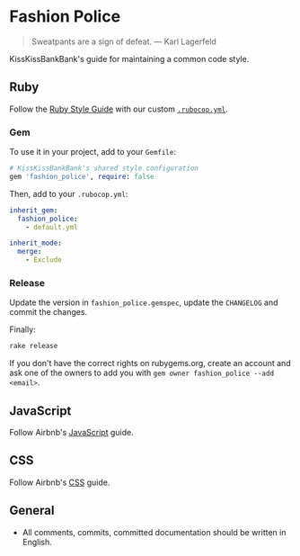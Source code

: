 # Fashion Police

> Sweatpants are a sign of defeat.
> — Karl Lagerfeld

KissKissBankBank's guide for maintaining a common code style.

## Ruby

Follow the [Ruby Style Guide](https://github.com/rubocop-hq/ruby-style-guide)
with our custom
[`.rubocop.yml`](https://github.com/KissKissBankBank/fashion_police/blob/master/.rubocop.yml).

### Gem

To use it in your project, add to your `Gemfile`:

```rb
# KissKissBankBank's shared style configuration
gem 'fashion_police', require: false
```

Then, add to your `.rubocop.yml`:

```yml
inherit_gem:
  fashion_police:
    - default.yml

inherit_mode:
  merge:
    - Exclude
```

### Release

Update the version in `fashion_police.gemspec`, update the `CHANGELOG` and
commit the changes.

Finally:

```sh
rake release
````

If you don't have the correct rights on rubygems.org, create an account and ask
one of the owners to add you with `gem owner fashion_police --add <email>`.


## JavaScript

Follow Airbnb's [JavaScript](https://github.com/airbnb/javascript) guide.

## CSS

Follow Airbnb's [CSS](https://github.com/airbnb/css) guide.

## General

- All comments, commits, committed documentation should be written in English.
